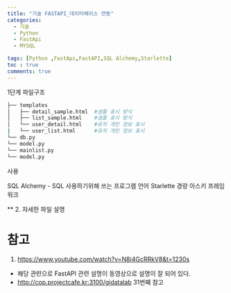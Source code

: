 ```yaml
---
title: "기술 FASTAPI_데이터베이스 연동"
categories:
  - 기술
  - Python
  - FastApi
  - MYSQL

tags: [Python ,FastApi,FastAPI,SQL Alchemy,Starlette]
toc : true
comments: true
---
```


1단계 파일구조

```bash
├── templates
│   ├── detail_sample.html  #샘플 표시 방식
│   ├── list_sample.html    #샘플 표시 방식
│   └── user_detail.html    #유저 개인 정보 표시
|   └── user_list.html      #유저 개인 정보 표시
└── db.py
└── model.py
└── mainlist.py
└── model.py
```
사용

SQL Alchemy - SQL 사용하기위해 쓰는 프로그램 언어
Starlette 경랑 아스키 프레임 워크


** 2. 자세한 파일 설명
# 참고 
1. https://www.youtube.com/watch?v=N8i4GcRRkV8&t=1230s
- 해당 관련으로 FastAPI 관련 설명이 동영상으로 설명이 잘 되어 있다.
- http://cop.projectcafe.kr:3100/gidatalab 31번쨰 참고